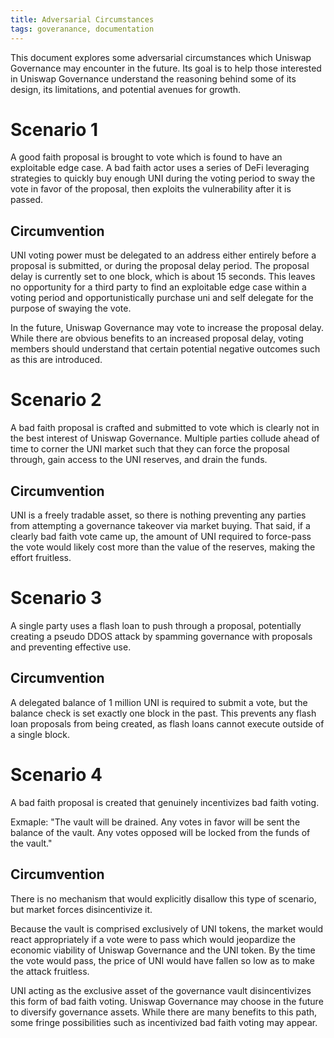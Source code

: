 ```yaml
---
title: Adversarial Circumstances
tags: goveranance, documentation
---
```


This document explores some adversarial circumstances which Uniswap Governance may encounter in the future. Its goal is to help those interested in Uniswap Governance understand the reasoning behind some of its design, its limitations, and potential avenues for growth.

# Scenario 1

A good faith proposal is brought to vote which is found to have an exploitable edge case. A bad faith actor uses a series of DeFi leveraging strategies to quickly buy enough UNI during the voting period to sway the vote in favor of the proposal, then exploits the vulnerability after it is passed.

## Circumvention

UNI voting power must be delegated to an address either entirely before a proposal is submitted, or during the proposal delay period. The proposal delay is currently set to one block, which is about 15 seconds. This leaves no opportunity for a third party to find an exploitable edge case within a voting period and opportunistically purchase uni and self delegate for the purpose of swaying the vote.

In the future, Uniswap Governance may vote to increase the proposal delay. While there are obvious benefits to an increased proposal delay, voting members should understand that certain potential negative outcomes such as this are introduced.

# Scenario 2

A bad faith proposal is crafted and submitted to vote which is clearly not in the best interest of Uniswap Governance. Multiple parties collude ahead of time to corner the UNI market such that they can force the proposal through, gain access to the UNI reserves, and drain the funds.

## Circumvention

UNI is a freely tradable asset, so there is nothing preventing any parties from attempting a governance takeover via market buying. That said, if a clearly bad faith vote came up, the amount of UNI required to force-pass the vote would likely cost more than the value of the reserves, making the effort fruitless.

# Scenario 3

A single party uses a flash loan to push through a proposal, potentially creating a pseudo DDOS attack by spamming governance with proposals and preventing effective use.

## Circumvention

A delegated balance of 1 million UNI is required to submit a vote, but the balance check is set exactly one block in the past. This prevents any flash loan proposals from being created, as flash loans cannot execute outside of a single block.

# Scenario 4

A bad faith proposal is created that genuinely incentivizes bad faith voting.

Exmaple: &quot;The vault will be drained. Any votes in favor will be sent the balance of the vault. Any votes opposed will be locked from the funds of the vault.&quot;

## Circumvention

There is no mechanism that would explicitly disallow this type of scenario, but market forces disincentivize it.

Because the vault is comprised exclusively of UNI tokens, the market would react appropriately if a vote were to pass which would jeopardize the economic viability of Uniswap Governance and the UNI token. By the time the vote would pass, the price of UNI would have fallen so low as to make the attack fruitless.

UNI acting as the exclusive asset of the governance vault disincentivizes this form of bad faith voting. Uniswap Governance may choose in the future to diversify governance assets. While there are many benefits to this path, some fringe possibilities such as incentivized bad faith voting may appear.

